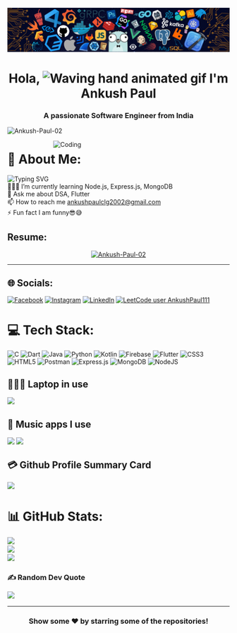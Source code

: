 <!-- [![MasterHead](https://1.bp.blogspot.com/-7A4WynwLsMw/XbBpCXG8fHI/AAAAAAAAMt4/uOa1bpLskYgrwGbllhSu2SDj_Mig8SXJQCLcBGAsYHQ/s1600/2000_600px.gif)](https://rishavchanda.io) -->
![Ankush Paul](https://github.com/Ankush-Paul-02/Ankush-Paul-02/blob/main/github.png)
<h1 align="center"> Hola, <img src="https://raw.githubusercontent.com/nixin72/nixin72/master/wave.gif" 
         alt="Waving hand animated gif"
         height="45"
         width="45" /> I'm Ankush Paul</h1>
<h3 align="center">A passionate Software Engineer from India</h3>
<p align="left"> <img src="https://komarev.com/ghpvc/?username=Ankush-Paul-02&label=Views&color=blue&style=plastic&style=for-the-badge" alt="Ankush-Paul-02" /> </p>

<img align="right" alt="Coding" width="400" src="https://www.freecodecamp.org/news/content/images/2022/11/hire-full-stack-developers1546507474317-1.gif">

# 💫 About Me:
![Typing SVG](https://readme-typing-svg.demolab.com?font=Lobster&pause=700&color=F76538&background=D180FF00&center=false&vCenter=false&width=435&lines=I+am+Ankush+Paul.;I+am+a+Flutter+Developer;My+passion+is+programming)<br>
👨🏻‍💻 I’m currently learning Node.js, Express.js, MongoDB<br>💬 Ask me about DSA, Flutter<br>📫 How to reach me ankushpaulclg2002@gmail.com<br>⚡ Fun fact I am funny😎😅
<br>
## Resume: 
<p align = "center" > <a href="https://github.com/Ankush-Paul-02/Ankush-Paul-02/blob/main/Resume.pdf" target="blank"><img vCenter="true"  Center = "true" src="https://encrypted-tbn0.gstatic.com/images?q=tbn:ANd9GcQYJmHaCC6I9-QCB6LVf2PauA4Uw85SCMaQUiKNShRyojho69mtUBZRXl61a7LJCEOiqIA&usqp=CAU" alt="Ankush-Paul-02" height="100" width="100" /></a>  <p/>



<hr>


## 🌐 Socials:
[![Facebook](https://img.shields.io/badge/Facebook-%231877F2.svg?logo=Facebook&logoColor=white)](https://www.facebook.com/profile.php?id=100073687033568) [![Instagram](https://img.shields.io/badge/Instagram-%23E4405F.svg?logo=Instagram&logoColor=white)](https://www.instagram.com/ankush_paul_23/) [![LinkedIn](https://img.shields.io/badge/LinkedIn-%230077B5.svg?logo=linkedin&logoColor=white)](https://linkedin.com/in/ankush-paul-950988228) [![LeetCode user AnkushPaul111](https://img.shields.io/badge/dynamic/json?style=flat&labelColor=black&color=%23ffa116&label=Solved&query=solvedOverTotal&url=https%3A%2F%2Fleetcode-badge.vercel.app%2Fapi%2Fusers%2FAnkushPaul111&logo=leetcode&logoColor=yellow)](https://leetcode.com/AnkushPaul111/)  

# 💻 Tech Stack:
![C](https://img.shields.io/badge/c-%2300599C.svg?style=for-the-badge&logo=c&logoColor=white) ![Dart](https://img.shields.io/badge/dart-%230175C2.svg?style=for-the-badge&logo=dart&logoColor=white) ![Java](https://img.shields.io/badge/java-%23ED8B00.svg?style=for-the-badge&logo=java&logoColor=white) ![Python](https://img.shields.io/badge/python-3670A0?style=for-the-badge&logo=python&logoColor=ffdd54) ![Kotlin](https://img.shields.io/badge/kotlin-%230095D5.svg?style=for-the-badge&logo=kotlin&logoColor=white) ![Firebase](https://img.shields.io/badge/firebase-%23039BE5.svg?style=for-the-badge&logo=firebase) ![Flutter](https://img.shields.io/badge/Flutter-%2302569B.svg?style=for-the-badge&logo=Flutter&logoColor=white) ![CSS3](https://img.shields.io/badge/css3-%231572B6.svg?style=for-the-badge&logo=css3&logoColor=white) ![HTML5](https://img.shields.io/badge/html5-%23E34F26.svg?style=for-the-badge&logo=html5&logoColor=white) ![Postman](https://img.shields.io/badge/Postman-FF6C37?style=for-the-badge&logo=postman&logoColor=white) ![Express.js](https://img.shields.io/badge/express.js-%23404d59.svg?style=for-the-badge&logo=express&logoColor=%2361DAFB) ![MongoDB](https://img.shields.io/badge/MongoDB-%234ea94b.svg?style=for-the-badge&logo=mongodb&logoColor=white) ![NodeJS](https://img.shields.io/badge/node.js-6DA55F?style=for-the-badge&logo=node.js&logoColor=white)

## 👨🏻‍💻 Laptop in use
<img src="https://img.shields.io/badge/dell-inspiron-15%205518?style=for-the-badge&logo=dell&logoColor=white"/>

## 🎵 Music apps I use
<img src="https://img.shields.io/badge/Spotify-1ED760?&style=for-the-badge&logo=spotify&logoColor=white"/> <img src="https://img.shields.io/badge/YouTube_Music-FF0000?style=for-the-badge&logo=youtube-music&logoColor=white"/>

## 💳 Github Profile Summary Card
<p align="left">
  <img src="https://github-profile-summary-cards.vercel.app/api/cards/profile-details?username=Ankush-Paul-02&theme=vue"/>
</p>

# 📊 GitHub Stats:
![](https://github-readme-stats-git-masterrstaa-rickstaa.vercel.app/api?username=Ankush-Paul-02&theme=tokyonight&hide_border=false&include_all_commits=false&count_private=false)<br/>
![](https://github-readme-streak-stats.herokuapp.com/?user=Ankush-Paul-02&theme=tokyonight&hide_border=false)<br/>
![](https://github-readme-stats-git-masterrstaa-rickstaa.vercel.app/api/top-langs/?username=Ankush-Paul-02&theme=tokyonight&hide_border=false&include_all_commits=false&count_private=false&layout=compact)

### ✍️ Random Dev Quote
![](https://quotes-github-readme.vercel.app/api?type=horizontal&theme=radical)

---
<!-- [![](https://visitcount.itsvg.in/api?id=Ankush-Paul-02&icon=0&color=1)](https://visitcount.itsvg.in) -->

  
<div align="center">

### Show some ❤️ by starring some of the repositories!

</div>

